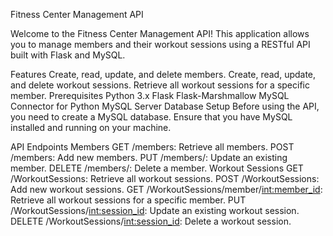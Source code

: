 Fitness Center Management API




Welcome to the Fitness Center Management API! This application allows you to manage members and their workout sessions using a RESTful API built with Flask and MySQL.

Features
Create, read, update, and delete members.
Create, read, update, and delete workout sessions.
Retrieve all workout sessions for a specific member.
Prerequisites
Python 3.x
Flask
Flask-Marshmallow
MySQL Connector for Python
MySQL Server
Database Setup
Before using the API, you need to create a MySQL database. Ensure that you have MySQL installed and running on your machine.




API Endpoints
Members
GET /members: Retrieve all members.
POST /members: Add new members.
PUT /members/<id>: Update an existing member.
DELETE /members/<id>: Delete a member.
Workout Sessions
GET /WorkoutSessions: Retrieve all workout sessions.
POST /WorkoutSessions: Add new workout sessions.
GET /WorkoutSessions/member/<int:member_id>: Retrieve all workout sessions for a specific member.
PUT /WorkoutSessions/<int:session_id>: Update an existing workout session.
DELETE /WorkoutSessions/<int:session_id>: Delete a workout session.
